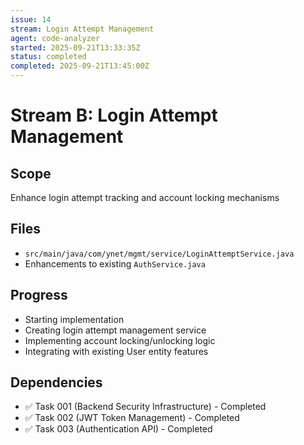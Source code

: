 ```yaml
---
issue: 14
stream: Login Attempt Management
agent: code-analyzer
started: 2025-09-21T13:33:35Z
status: completed
completed: 2025-09-21T13:45:00Z
---
```


# Stream B: Login Attempt Management

## Scope
Enhance login attempt tracking and account locking mechanisms

## Files
- `src/main/java/com/ynet/mgmt/service/LoginAttemptService.java`
- Enhancements to existing `AuthService.java`

## Progress
- Starting implementation
- Creating login attempt management service
- Implementing account locking/unlocking logic
- Integrating with existing User entity features

## Dependencies
- ✅ Task 001 (Backend Security Infrastructure) - Completed
- ✅ Task 002 (JWT Token Management) - Completed
- ✅ Task 003 (Authentication API) - Completed